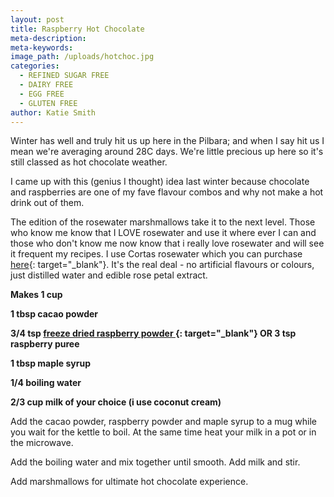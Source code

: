 ```yaml
---
layout: post
title: Raspberry Hot Chocolate
meta-description:
meta-keywords:
image_path: /uploads/hotchoc.jpg
categories:
  - REFINED SUGAR FREE
  - DAIRY FREE
  - EGG FREE
  - GLUTEN FREE
author: Katie Smith
---
```


Winter has well and truly hit us up here in the Pilbara; and when I say hit us I mean we're averaging around 28C days. We're little precious up here so it's still classed as hot chocolate weather.

I came up with this (genius I thought) idea last winter because chocolate and raspberries are one of my fave flavour combos and why not make a hot drink out of them.

The edition of the rosewater marshmallows take it to the next level. Those who know me know that I LOVE rosewater and use it where ever I&nbsp;can and those who don't know me now know that i really love rosewater and will see it frequent my recipes. I use Cortas rosewater which you can purchase [here](https://internationalgroceries.com.au/Cortas%20Rose%20Water){: target="_blank"}. It's the real deal - no artificial flavours or colours, just distilled water and edible rose petal extract.

**Makes 1 cup**

**1 tbsp cacao powder**

**3/4 tsp [freeze dried raspberry powder&nbsp;](http://chefspantry.com.au/product/freeze-dried-raspberry-powder-200g-fresh-as/){: target="_blank"}&nbsp;OR 3 tsp raspberry puree&nbsp;**

**1 tbsp maple syrup**

**1/4 boiling water**

**2/3 cup milk of your choice (i use coconut cream)**

Add the cacao powder, raspberry powder and maple syrup to a mug while you wait for the kettle to boil. At the same time heat your milk in a pot or in the microwave.

Add the boiling water and mix together until smooth. Add milk and stir.

Add marshmallows for ultimate hot chocolate experience.

&nbsp;

&nbsp;

&nbsp;